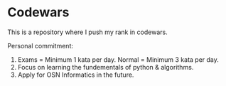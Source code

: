 # Codewars

This is a repository where I push my rank in codewars.

Personal commitment:

1. Exams = Minimum 1 kata per day. Normal = Minimum 3 kata per day.
2. Focus on learning the fundementals of python & algorithms.
3. Apply for OSN Informatics in the future.

